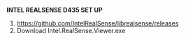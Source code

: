 **INTEL REALSENSE D435 SET UP**
1. https://github.com/IntelRealSense/librealsense/releases
2. Download Intel.RealSense.Viewer.exe
